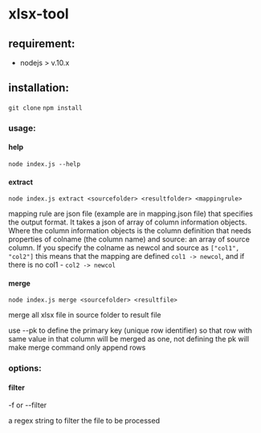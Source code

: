 # xlsx-tool

## requirement: 

- nodejs > v.10.x

## installation:

`git clone`
`npm install`

### usage:

#### help

`node index.js --help`

#### extract

`node index.js extract <sourcefolder> <resultfolder> <mappingrule> `

mapping rule are json file (example are in mapping.json file) that specifies the output format. It takes a json of array of column information objects. Where the column information objects is the column definition that needs properties of colname (the column name) and source: an array of source column. If you specify the colname as newcol and source as `["col1", "col2"]` this means that the mapping are defined `col1 -> newcol`, and if there is no col1 - `col2 -> newcol`

#### merge

`node index.js merge <sourcefolder> <resultfile>`

merge all xlsx file in source folder to result file

use --pk to define the primary key (unique row identifier) so that row with same value in that column will be merged as one, not defining the pk will make merge command only append rows

### options:

#### filter

-f or --filter

a regex string to filter the file to be processed
